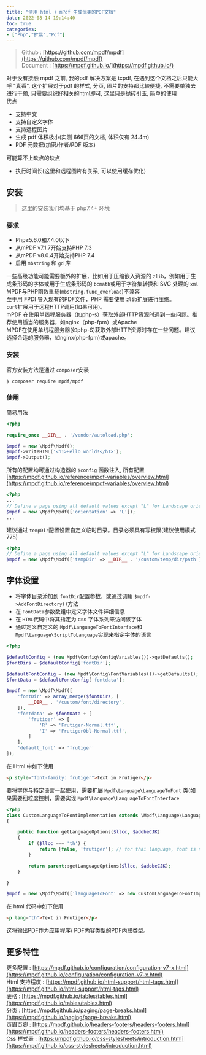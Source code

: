 ```yaml
---
title: "使用 html + mPdf 生成优美的PDF文档"
date: 2022-08-14 19:14:40
toc: true
categories:
- ["Php","扩展","Pdf"]
---
```


> Github : [https://github.com/mpdf/mpdf](https://github.com/mpdf/mpdf)<br />Document : [https://mpdf.github.io/](https://mpdf.github.io/)

对于没有接触 mpdf 之前, 我的pdf 解决方案是 tcpdf, 在遇到这个文档之后只能大呼 "真香", 这个扩展对于pdf 的样式, 分页, 图片的支持都比较便捷, 不需要单独去进行干预, 只需要组织好相关的html即可, 这里只是抛砖引玉, 简单的使用<br />优点

- 支持中文
- 支持自定义字体
- 支持远程图片
- 生成 pdf 体积极小(实测 666页的文档, 体积仅有 24.4m)
- PDF 元数据(加密/作者/PDF 版本) 

可能算不上缺点的缺点

- 执行时间长(这里和远程图片有关系, 可以使用缓存优化)


## 安装
> 这里的安装我们均基于 php7.4+ 环境


### 要求

- Php≥5.6.0和7.4.0以下
- 从mPDF v7.1.7开始支持PHP 7.3
- 从mPDF v8.0.4开始支持PHP 7.4
- 启用 `mbstring` 和 `gd` 库

一些高级功能可能需要额外的扩展，比如用于压缩嵌入资源的 `zlib`，例如用于生成条形码的字体或用于生成条形码的 `bcmath`或用于字符集转换和 SVG 处理的 `xml`<br />MPDF与PHP函数重载(`mbstring.func_overload`)不兼容<br />至于用 FPDI 导入现有的PDF文件，PHP 需要使用 `zlib`扩展进行压缩。<br />`curl`扩展用于远程HTTP调用(如果可用)。<br />mPDF 在使用单线程服务器（如php-s）获取外部HTTP资源时遇到一些问题。推荐使用适当的服务器，如nginx（php-fpm）或Apache<br />MPDF在使用单线程服务器(如php-S)获取外部HTTP资源时存在一些问题。建议选择合适的服务器，如nginx(php-fpm)或apache。

### 安装
官方安装方法是通过 `composer`安装
```shell
$ composer require mpdf/mpdf
```

### 使用
简易用法
```php
<?php

require_once __DIR__ . '/vendor/autoload.php';

$mpdf = new \Mpdf\Mpdf();
$mpdf->WriteHTML('<h1>Hello world!</h1>');
$mpdf->Output();
```
所有的配置均可通过构造器的 `$config` 函数注入, 所有配置 [https://mpdf.github.io/reference/mpdf-variables/overview.html](https://mpdf.github.io/reference/mpdf-variables/overview.html)
```php
<?php
...
// Define a page using all default values except "L" for Landscape orientation
$mpdf = new \Mpdf\Mpdf(['orientation' => 'L']);
...
```
建议通过 `tempDir`配置设置自定义临时目录。目录必须具有写权限(建议使用模式775)
```php
<?php
// Define a page using all default values except "L" for Landscape orientation
$mpdf = new \Mpdf\Mpdf(['tempDir' => __DIR__ . '/custom/temp/dir/path']);
```

## 字体设置

- 将字体目录添加到 `fontDir`配置参数，或通过调用 `$mpdf->AddFontDirectory()`方法
- 在 `FontData`参数数组中定义字体文件详细信息
- 在 `HTML`代码中将其指定为 css 字体系列来访问该字体
- 通过定义自定义的 `Mpdf\LanguageToFontInterface`和 `Mpdf\Language\ScriptToLanguage`实现来指定字体的语言
```php
<?php

$defaultConfig = (new Mpdf\Config\ConfigVariables())->getDefaults();
$fontDirs = $defaultConfig['fontDir'];

$defaultFontConfig = (new Mpdf\Config\FontVariables())->getDefaults();
$fontData = $defaultFontConfig['fontdata'];

$mpdf = new \Mpdf\Mpdf([
    'fontDir' => array_merge($fontDirs, [
        __DIR__ . '/custom/font/directory',
    ]),
    'fontdata' => $fontData + [
        'frutiger' => [
            'R' => 'Frutiger-Normal.ttf',
            'I' => 'FrutigerObl-Normal.ttf',
        ]
    ],
    'default_font' => 'frutiger'
]);

```
在 Html 中如下使用
```html
<p style="font-family: frutiger">Text in Frutiger</p>
```
要将字体与特定语言一起使用，需要扩展 `Mpdf\Language\LanguageToFont` 类(如果需要细粒度控制，需要实现 `Mpdf\Language\LanguageToFontInterface`
```php
<?php
class CustomLanguageToFontImplementation extends \Mpdf\Language\LanguageToFont
{

    public function getLanguageOptions($llcc, $adobeCJK)
    {
        if ($llcc === 'th') {
            return [false, 'frutiger']; // for thai language, font is not core suitable and the font is Frutiger
        }

        return parent::getLanguageOptions($llcc, $adobeCJK);
    }

}

$mpdf = new \Mpdf\Mpdf(['languageToFont' => new CustomLanguageToFontImplementation()]);
```
在 html 代码中如下使用
```html
<p lang="th">Text in Frutiger</p>
```
这将输出PDF作为应用程序/ PDF内容类型的PDF内联类型。

## 更多特性
更多配置 :  [https://mpdf.github.io/configuration/configuration-v7-x.html](https://mpdf.github.io/configuration/configuration-v7-x.html)<br />Html 支持程度 : [https://mpdf.github.io/html-support/html-tags.html](https://mpdf.github.io/html-support/html-tags.html)<br />表格 : [https://mpdf.github.io/tables/tables.html](https://mpdf.github.io/tables/tables.html)<br />分页 : [https://mpdf.github.io/paging/page-breaks.html](https://mpdf.github.io/paging/page-breaks.html)<br />页眉页脚 : [https://mpdf.github.io/headers-footers/headers-footers.html](https://mpdf.github.io/headers-footers/headers-footers.html)<br />Css 样式表 :  [https://mpdf.github.io/css-stylesheets/introduction.html](https://mpdf.github.io/css-stylesheets/introduction.html)

